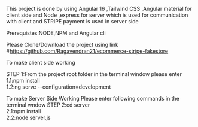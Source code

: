 This project is done by using Angular 16 ,Tailwind CSS ,Angular material for client side and
Node ,express for server which is used for communication with client and STRIPE payment is used in server side 

Prerequistes:NODE,NPM and Angular cli 

Please Clone/Download the project using link 
#https://github.com/Ragavendran21/ecommerce-stripe-fakestore

To make client side working

STEP 1:From the project root folder in the terminal window please enter<br/>
  1.1:npm install<br/>
  1.2:ng serve --configuration=development<br/>

To make Server  Side Working Please enter following commands in the terminal wndow
 STEP 2:cd server<br/>
   2.1:npm install<br/>
   2.2:node server.js<br/>

